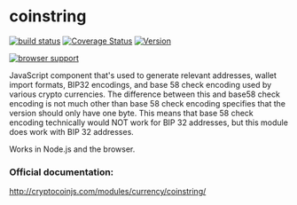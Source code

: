 coinstring
==========

[![build status](https://secure.travis-ci.org/cryptocoinjs/coinstring.png)](http://travis-ci.org/cryptocoinjs/coinstring)
[![Coverage Status](https://img.shields.io/coveralls/cryptocoinjs/coinstring.svg)](https://coveralls.io/r/cryptocoinjs/coinstring)
[![Version](http://img.shields.io/npm/v/coinstring.svg)](https://www.npmjs.org/package/coinstring)

[![browser support](https://ci.testling.com/cryptocoinjs/coinstring.png)](https://ci.testling.com/cryptocoinjs/coinstring)

JavaScript component that's used to generate relevant addresses, wallet import formats, BIP32 encodings, and base 58 check encoding
used by various crypto currencies. The difference between this and base58 check encoding is not much other than base 58 check encoding
specifies that the version should only have one byte. This means that base 58 check encoding technically would NOT work for BIP 32
addresses, but this module does work with BIP 32 addresses.

Works in Node.js and the browser.

### Official documentation:

http://cryptocoinjs.com/modules/currency/coinstring/
